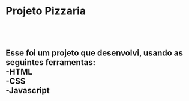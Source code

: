 <h1>Projeto Pizzaria</h1>
<br>
<br>
<h2>Esse foi um projeto que desenvolvi, usando as seguintes ferramentas:
  <br>
    -HTML
  <br>
    -CSS
  <br>
    -Javascript
</h2>
    

